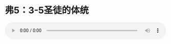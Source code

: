 # 弗5：3-5圣徒的体统

<audio style="width: 100%;" preload="false" controls controlslist="nodownload"><source src="http://file.simai.life/audio/mp3/old/12248.mp3" type="audio/mpeg">Your browser does not support the audio element.</audio>


